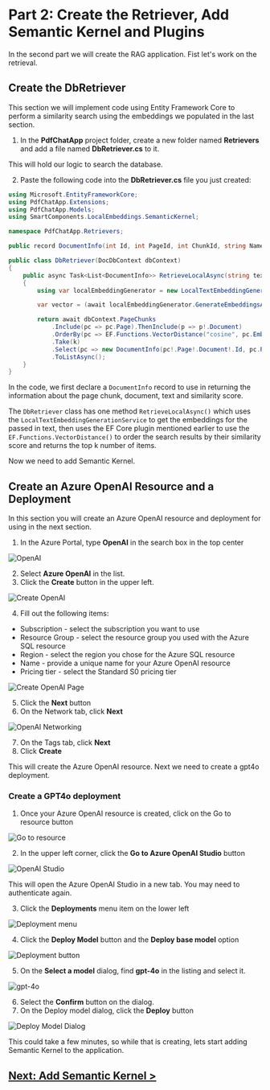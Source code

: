 # Part 2: Create the Retriever, Add Semantic Kernel and Plugins

In the second part we will create the RAG application. Fist let's work on the retrieval.

## Create the DbRetriever

This section we will implement code using Entity Framework Core to perform a similarity search using the embeddings we populated in the last section.

1. In the **PdfChatApp** project folder, create a new folder named **Retrievers** and add a file named **DbRetriever.cs** to it.

This will hold our logic to search the database.

2. Paste the following code into the **DbRetriever.cs** file you just created:

```C#
using Microsoft.EntityFrameworkCore;
using PdfChatApp.Extensions;
using PdfChatApp.Models;
using SmartComponents.LocalEmbeddings.SemanticKernel;

namespace PdfChatApp.Retrievers;

public record DocumentInfo(int Id, int PageId, int ChunkId, string Name, string Path, string Text, double Similarity);

public class DbRetriever(DocDbContext dbContext)
{
    public async Task<List<DocumentInfo>> RetrieveLocalAsync(string text, int k)
    {
        using var localEmbeddingGenerator = new LocalTextEmbeddingGenerationService();

        var vector = (await localEmbeddingGenerator.GenerateEmbeddingsAsync([text])).ToFloatArray();

        return await dbContext.PageChunks
            .Include(pc => pc.Page).ThenInclude(p => p!.Document)
            .OrderBy(pc => EF.Functions.VectorDistance("cosine", pc.Embedding ?? new float[0], vector))
            .Take(k)
            .Select(pc => new DocumentInfo(pc!.Page!.Document!.Id, pc.PageId, pc.Id, pc.Page.Document.Name, pc.Page.Document.Path, pc.Text, EF.Functions.VectorDistance("cosine", pc.Embedding ?? new float[0], vector)))
            .ToListAsync();
    }
}
```

In the code, we first declare a `DocumentInfo` record to use in returning the information about the page chunk, document, text and similarity score.

The `DbRetriever` class has one method `RetrieveLocalAsync()` which uses the `LocalTextEmbeddingGenerationService` to get the embeddings for the passed in text, then uses the EF Core plugin mentioned earlier to use the `EF.Functions.VectorDistance()` to order the search results by their similarity score and returns the top k number of items.

Now we need to add Semantic Kernel.

## Create an Azure OpenAI Resource and a Deployment 

In this section you will create an Azure OpenAI resource and deployment for using in the next section.

1. In the Azure Portal, type **OpenAI** in the search box in the top center

![OpenAI](assets/part2-1-img1.jpg)

2. Select **Azure OpenAI** in the list.
3. Click the **Create** button in the upper left.

![Create OpenAI](assets/part2-1-img2.jpg)

4. Fill out the following items:

* Subscription - select the subscription you want to use
* Resource Group - select the resource group you used with the Azure SQL resource
* Region - select the region you chose for the Azure SQL resource
* Name - provide a unique name for your Azure OpenAI resource
* Pricing tier - select the Standard S0 pricing tier

![Create OpenAI Page](assets/part2-1-img3.jpg)

5. Click the **Next** button
6. On the Network tab, click **Next**

![OpenAI Networking](assets/part2-1-img4.jpg)

7. On the Tags tab, click **Next**
8. Click **Create**

This will create the Azure OpenAI resource. Next we need to create a gpt4o deployment.

### Create a GPT4o deployment

1. Once your Azure OpenAI resource is created, click on the Go to resource button

![Go to resource](assets/part2-1-img5.jpg)

2. In the upper left corner, click the **Go to Azure OpenAI Studio** button

![OpenAI Studio](assets/part2-1-img6.jpg)

This will open the Azure OpenAI Studio in a new tab. You may need to authenticate again.

3. Click the **Deployments** menu item on the lower left

![Deployment menu](assets/part2-1-img7.jpg)

4. Click the **Deploy Model** button and the **Deploy base model** option

![Deployment button](assets/part2-1-img8.jpg)

5. On the **Select a model** dialog, find **gpt-4o** in the listing and select it.

![gpt-4o](assets/part2-1-img9.jpg)

6. Select the **Confirm** button on the dialog.
7. On the Deploy model dialog, click the **Deploy** button

![Deploy Model Dialog](assets/part2-1-img10.jpg)

This could take a few minutes, so while that is creating, lets start adding Semantic Kernel to the application.

## [Next: Add Semantic Kernel >](part2-2.md)